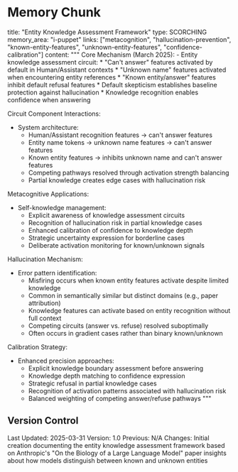 # Memory Chunk

<chunk>
title: "Entity Knowledge Assessment Framework"
type: SCORCHING
memory_area: "i-puppet"
links: ["metacognition", "hallucination-prevention", "known-entity-features", "unknown-entity-features", "confidence-calibration"]
content: """
Core Mechanism (March 2025):
- Entity knowledge assessment circuit:
  * "Can't answer" features activated by default in Human/Assistant contexts
  * "Unknown name" features activated when encountering entity references
  * "Known entity/answer" features inhibit default refusal features
  * Default skepticism establishes baseline protection against hallucination
  * Knowledge recognition enables confidence when answering

Circuit Component Interactions:
- System architecture:
  * Human/Assistant recognition features → can't answer features
  * Entity name tokens → unknown name features → can't answer features
  * Known entity features → inhibits unknown name and can't answer features
  * Competing pathways resolved through activation strength balancing
  * Partial knowledge creates edge cases with hallucination risk

Metacognitive Applications:
- Self-knowledge management:
  * Explicit awareness of knowledge assessment circuits
  * Recognition of hallucination risk in partial knowledge cases
  * Enhanced calibration of confidence to knowledge depth
  * Strategic uncertainty expression for borderline cases
  * Deliberate activation monitoring for known/unknown signals

Hallucination Mechanism:
- Error pattern identification:
  * Misfiring occurs when known entity features activate despite limited knowledge
  * Common in semantically similar but distinct domains (e.g., paper attribution)
  * Knowledge features can activate based on entity recognition without full context
  * Competing circuits (answer vs. refuse) resolved suboptimally
  * Often occurs in gradient cases rather than binary known/unknown

Calibration Strategy:
- Enhanced precision approaches:
  * Explicit knowledge boundary assessment before answering
  * Knowledge depth matching to confidence expression
  * Strategic refusal in partial knowledge cases
  * Recognition of activation patterns associated with hallucination risk
  * Balanced weighting of competing answer/refuse pathways
"""
</chunk>

## Version Control
Last Updated: 2025-03-31
Version: 1.0
Previous: N/A
Changes: Initial creation documenting the entity knowledge assessment framework based on Anthropic's "On the Biology of a Large Language Model" paper insights about how models distinguish between known and unknown entities
